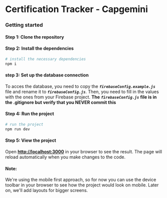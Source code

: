 # Certification Tracker - Capgemini

### Getting started

#### Step 1: Clone the repository

#### Step 2: Install the dependencies

```bash
# install the necessary dependencies
npm i
```

#### step 3: Set up the database connection

To acces the database, you need to copy the **_`firebaseConfig.example.js`_** file and rename it to **_`firebaseConfig.js`_**. Then, you need to fill in the values with the ones from your Firebase project.
**The** **_`firebaseConfig.js`_** **file is in the .gitignore but verify that you NEVER commit this**

#### Step 4: Run the project

```bash
# run the project
npm run dev
```

#### Step 5: View the project

Open **[http://localhost:3000](http://localhost:3000)** in your browser to see the result. The page will reload automatically when you make changes to the code.

#### Note:

We're using the mobile first approach, so for now you can use the device toolbar in your browser to see how the project would look on mobile. Later on, we'll add layouts for bigger screens.
